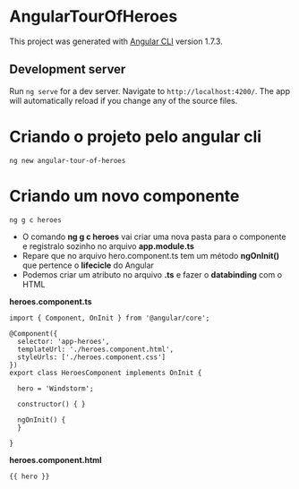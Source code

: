 # AngularTourOfHeroes

This project was generated with [Angular CLI](https://github.com/angular/angular-cli) version 1.7.3.

## Development server

Run `ng serve` for a dev server. Navigate to `http://localhost:4200/`. The app will automatically reload if you change any of the source files.


# Criando o projeto pelo angular cli
```
ng new angular-tour-of-heroes
```

# Criando um novo componente
```
ng g c heroes
```
- O comando **ng g c heroes** vai criar uma nova pasta para o componente e registralo sozinho no arquivo **app.module.ts**
- Repare que no arquivo hero.component.ts tem um método **ngOnInit()** que pertence o **lifecicle** do Angular
- Podemos criar um atributo no arquivo **.ts** e fazer o **databinding** com o HTML

**heroes.component.ts**
```
import { Component, OnInit } from '@angular/core';

@Component({
  selector: 'app-heroes',
  templateUrl: './heroes.component.html',
  styleUrls: ['./heroes.component.css']
})
export class HeroesComponent implements OnInit {

  hero = 'Windstorm';

  constructor() { }

  ngOnInit() {
  }

}
```
**heroes.component.html**
```
{{ hero }}
```



